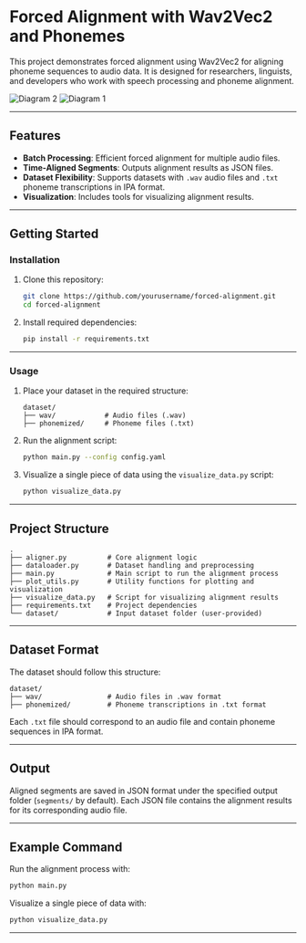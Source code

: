 # Forced Alignment with Wav2Vec2 and Phonemes

This project demonstrates forced alignment using Wav2Vec2 for aligning phoneme sequences to audio data. It is designed for researchers, linguists, and developers who work with speech processing and phoneme alignment.

![Diagram 2](https://github.com/user-attachments/assets/1394b542-a641-40db-a70f-806046cb8bf2)
![Diagram 1](https://github.com/user-attachments/assets/08b7af28-9543-4905-b3ab-181091c879d1)


---

## Features

- **Batch Processing**: Efficient forced alignment for multiple audio files.
- **Time-Aligned Segments**: Outputs alignment results as JSON files.
- **Dataset Flexibility**: Supports datasets with `.wav` audio files and `.txt` phoneme transcriptions in IPA format.
- **Visualization**: Includes tools for visualizing alignment results.

---

## Getting Started

### Installation

1. Clone this repository:
   ```bash
   git clone https://github.com/yourusername/forced-alignment.git
   cd forced-alignment
   ```

2. Install required dependencies:
   ```bash
   pip install -r requirements.txt
   ```

---

### Usage

1. Place your dataset in the required structure:
   ```plaintext
   dataset/
   ├── wav/            # Audio files (.wav)
   ├── phonemized/     # Phoneme files (.txt)
   ```

2. Run the alignment script:
   ```bash
   python main.py --config config.yaml
   ```

3. Visualize a single piece of data using the `visualize_data.py` script:
   ```bash
   python visualize_data.py
   ```

---

## Project Structure

```plaintext
.
├── aligner.py          # Core alignment logic
├── dataloader.py       # Dataset handling and preprocessing
├── main.py             # Main script to run the alignment process
├── plot_utils.py       # Utility functions for plotting and visualization
├── visualize_data.py   # Script for visualizing alignment results
├── requirements.txt    # Project dependencies
└── dataset/            # Input dataset folder (user-provided)
```

---

## Dataset Format

The dataset should follow this structure:

```plaintext
dataset/
├── wav/                # Audio files in .wav format
├── phonemized/         # Phoneme transcriptions in .txt format
```

Each `.txt` file should correspond to an audio file and contain phoneme sequences in IPA format.

---

## Output

Aligned segments are saved in JSON format under the specified output folder (`segments/` by default). Each JSON file contains the alignment results for its corresponding audio file.

---

## Example Command

Run the alignment process with:

```bash
python main.py
```

Visualize a single piece of data with:

```bash
python visualize_data.py
```

---
